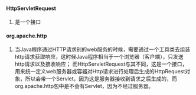 #### HttpServletRequest
1. 是一个接口

#### org.apache.http
1. 当Java程序通过HTTP请求别的web服务的时候，需要通过一个工具类去组装http请求获取响应，这时候Java程序相当于一个浏览器（客户端），只发送http请求以及接收响应；
而HttpServletRequest与其不同，这是一个接口，用来统一定义web服务器或容器对Http请求进行处理后生成的HttpRequest对象，所以会带一个Servlet，因为这是服务器接收到请求之后生成的，而org.apache.http包中是不会有Servlet，因为不经过服务器。
